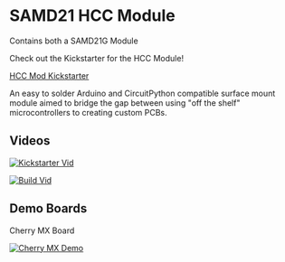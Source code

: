 # SAMD21 HCC Module
Contains both a SAMD21G Module

Check out the Kickstarter for the HCC Module!

[HCC Mod Kickstarter](https://www.kickstarter.com/projects/idlehandsdev/hcc-mod-ready-to-solder-arduino-module)

An easy to solder Arduino and CircuitPython compatible surface mount module aimed to bridge the gap between using "off the shelf" microcontrollers to creating custom PCBs. 

## Videos

[![Kickstarter Vid](https://img.youtube.com/vi/BM-LiPFgZBc/0.jpg)](https://youtu.be/BM-LiPFgZBc)

[![Build Vid](https://img.youtube.com/vi/7S2FcrVHBxY/0.jpg)](https://youtu.be/7S2FcrVHBxY)

## Demo Boards

Cherry MX Board

[![Cherry MX Demo](https://img.youtube.com/vi/bd1iaVNwYvI/0.jpg)](https://youtu.be/bd1iaVNwYvI)


